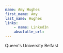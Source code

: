 ```yaml
---
name: Amy Hughes
first_name: Amy
last_name: Hughes
links:
	- name: LinkedIn
	absolutle_url:
---
```

Queen's University Belfast
